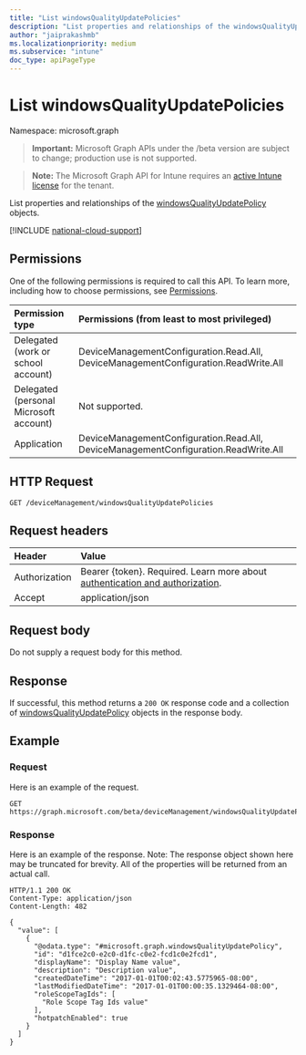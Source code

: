 ```yaml
---
title: "List windowsQualityUpdatePolicies"
description: "List properties and relationships of the windowsQualityUpdatePolicy objects."
author: "jaiprakashmb"
ms.localizationpriority: medium
ms.subservice: "intune"
doc_type: apiPageType
---
```


# List windowsQualityUpdatePolicies

Namespace: microsoft.graph

> **Important:** Microsoft Graph APIs under the /beta version are subject to change; production use is not supported.

> **Note:** The Microsoft Graph API for Intune requires an [active Intune license](https://go.microsoft.com/fwlink/?linkid=839381) for the tenant.

List properties and relationships of the [windowsQualityUpdatePolicy](../resources/intune-softwareupdate-windowsqualityupdatepolicy.md) objects.

[!INCLUDE [national-cloud-support](../../includes/all-clouds.md)]

## Permissions
One of the following permissions is required to call this API. To learn more, including how to choose permissions, see [Permissions](/graph/permissions-reference).

|Permission type|Permissions (from least to most privileged)|
|:---|:---|
|Delegated (work or school account)|DeviceManagementConfiguration.Read.All, DeviceManagementConfiguration.ReadWrite.All|
|Delegated (personal Microsoft account)|Not supported.|
|Application|DeviceManagementConfiguration.Read.All, DeviceManagementConfiguration.ReadWrite.All|

## HTTP Request
<!-- {
  "blockType": "ignored"
}
-->
``` http
GET /deviceManagement/windowsQualityUpdatePolicies
```

## Request headers
|Header|Value|
|:---|:---|
|Authorization|Bearer {token}. Required. Learn more about [authentication and authorization](/graph/auth/auth-concepts).|
|Accept|application/json|

## Request body
Do not supply a request body for this method.

## Response
If successful, this method returns a `200 OK` response code and a collection of [windowsQualityUpdatePolicy](../resources/intune-softwareupdate-windowsqualityupdatepolicy.md) objects in the response body.

## Example

### Request
Here is an example of the request.
``` http
GET https://graph.microsoft.com/beta/deviceManagement/windowsQualityUpdatePolicies
```

### Response
Here is an example of the response. Note: The response object shown here may be truncated for brevity. All of the properties will be returned from an actual call.
``` http
HTTP/1.1 200 OK
Content-Type: application/json
Content-Length: 482

{
  "value": [
    {
      "@odata.type": "#microsoft.graph.windowsQualityUpdatePolicy",
      "id": "d1fce2c0-e2c0-d1fc-c0e2-fcd1c0e2fcd1",
      "displayName": "Display Name value",
      "description": "Description value",
      "createdDateTime": "2017-01-01T00:02:43.5775965-08:00",
      "lastModifiedDateTime": "2017-01-01T00:00:35.1329464-08:00",
      "roleScopeTagIds": [
        "Role Scope Tag Ids value"
      ],
      "hotpatchEnabled": true
    }
  ]
}
```
